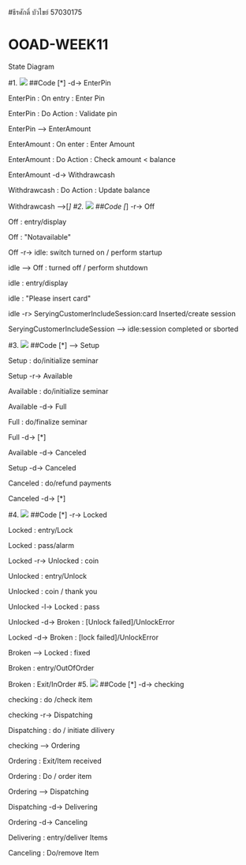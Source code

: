 #ธีรศักดิ์ บัวไขย์ 57030175
# OOAD-WEEK11
State Diagram

#1.
![](http://www.plantuml.com/plantuml/img/YzQALT1DqRLJSCqhIIqAoCpZWZ4Kh1JyynHIyqgAAe5CiAW2chnBle9ZSabcFeWTbfYJcP9OagfGWAn65sQoOsv-QLu95n8RRZxGN9ZvM5KXs-ASaPgShP08aR9HI4hCISnBJaNH0FPDU6P9HafHOdboOd465p87pRpG0h2ROUQWg0IwFLeh5W00)
##Code
[*] -d-> EnterPin

EnterPin : On entry : Enter Pin

EnterPin : Do Action : Validate pin

EnterPin --> EnterAmount

EnterAmount : On enter : Enter Amount

EnterAmount : Do Action : Check amount < balance

EnterAmount -d-> Withdrawcash

Withdrawcash : Do Action : Update balance

Withdrawcash -->[*]
#2.
![](http://www.plantuml.com/plantuml/img/VO-nRiCm34HtVyN1Om33kuSidRAq0Jm66HI9hWN8aa5I2VptjMK7A3fquC3ZkoDvEztHS7F6rp1KQw43HUMbTLxcO9P3gp-JcgVnmJm2rKKiBky2TP2NLpj2CqToI14jPk8XyGHHmvhdQWFHx7lMl3UwDh_OCQjBhxZ3VmyvnFeQo0Z1Ho5MMCEkFjBvZ9vuyV7x8ukcYVWIRSYEUXBnANORZ4inacijar62xCFgNsivlJnxuB1fcWFfzWH37ccBHFK3)
##Code
[*] -r-> Off

Off : entry/display

Off : "Notavailable"

Off -r-> idle: switch turned on / perform startup

idle --> Off : turned off / perform shutdown

idle : entry/display

idle : "Please insert card"

idle -r> SeryingCustomerIncludeSession:card Inserted/create session

SeryingCustomerIncludeSession --> idle:session completed or sborted 


#3.
![](http://www.plantuml.com/plantuml/img/YzQALT3LjLC8JYqfBU02amfM2Ydv-fbvcIMPYJcPLQaAnQcvcNc9HL1PtIAWSiUonCoSnAISL2uu2wSsX0hT5A1MjzAS72uG0T6G1bI3eXmi1LOPhHMBhjavCIyvDISr1UOM534O0s9mKMfQQLwAGa5YPMvgNaanGXPcDW00)
##Code
[*] --> Setup

Setup : do/initialize seminar

Setup -r-> Available

Available : do/initialize seminar

Available -d-> Full

Full : do/finalize seminar

Full -d-> [*]

Available -d-> Canceled

Setup -d-> Canceled

Canceled : do/refund payments

Canceled -d-> [*]

#4.
![](http://www.plantuml.com/plantuml/img/TP0n2yCW48LtVyND1N7lqA6GeL38r2baa6Yen9xbOY3vzqcZKLle9FUzztodpQa5Jlm2TzSDMh5mm1aqUbh4PypiBSTHI2lfTR0z-a1xE3fda1Lpk2K0zkC30VufSO35JLdZDYqJ6mjDRTgLtA1nqvh0ePV6QjN6beh8KLhlE_3N7YsyhExDlFr72eUNr9El-vgKfgnKi_7YXZjT0G00)
##Code
[*] -r-> Locked

Locked : entry/Lock

Locked : pass/alarm

Locked -r-> Unlocked : coin

Unlocked : entry/Unlock

Unlocked : coin / thank you

Unlocked -l-> Locked : pass

Unlocked -d-> Broken : [Unlock failed]/UnlockError

Locked -d-> Broken : [lock failed]/UnlockError

Broken --> Locked : fixed

Broken : entry/OutOfOrder

Broken : Exit/InOrder
#5.
![](http://www.plantuml.com/plantuml/img/VO-n3i8m34JtV8Ldf2Wx0mjXOE8344ELMDI29iYDglRlSL8Qmi9spldbpjVT3RJN1t0zkWU5kze4xC57C6K4IZXy7Sq2M1fVNN9zPXhzmO029UeIWgSdJSXBWmjzOO-SqKq8TvefcRCa0QD3WNphslnhpFFQfbhwJvbociNIu2Uj6CSkEF4oKrSa2KFYnVZr2NAXKTNLqiGm3d72ugat)
 ##Code
 [*] -d-> checking
 
checking : do /check item

checking -r-> Dispatching

Dispatching : do / initiate dilivery

checking --> Ordering

Ordering : Exit/Item received

Ordering : Do / order item

Ordering --> Dispatching

Dispatching -d-> Delivering

Ordering -d-> Canceling

Delivering : entry/deliver Items

Canceling : Do/remove Item


